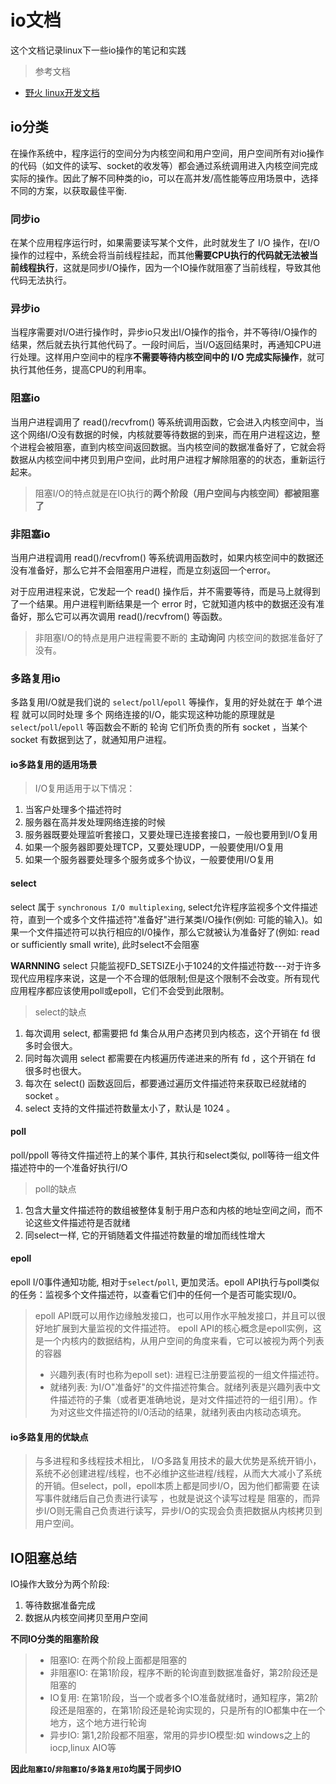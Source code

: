 # io文档

这个文档记录linux下一些io操作的笔记和实践

> 参考文档
* [野火 linux开发文档](https://doc.embedfire.com/linux/imx6/base/zh/latest/system_programing/socket_io.html)


## io分类

在操作系统中，程序运行的空间分为内核空间和用户空间，用户空间所有对io操作的代码（如文件的读写、socket的收发等）都会通过系统调用进入内核空间完成实际的操作。因此了解不同种类的io，可以在高并发/高性能等应用场景中，选择不同的方案，以获取最佳平衡.

### 同步io

在某个应用程序运行时，如果需要读写某个文件，此时就发生了 I/O 操作，在I/O操作的过程中，系统会将当前线程挂起，而其他**需要CPU执行的代码就无法被当前线程执行**，这就是同步I/O操作，因为一个IO操作就阻塞了当前线程，导致其他代码无法执行。

### 异步io

当程序需要对I/O进行操作时，异步io只发出I/O操作的指令，并不等待I/O操作的结果，然后就去执行其他代码了。一段时间后，当I/O返回结果时，再通知CPU进行处理。这样用户空间中的程序**不需要等待内核空间中的 I/O 完成实际操作**，就可执行其他任务，提高CPU的利用率。

### 阻塞io

当用户进程调用了 read()/recvfrom() 等系统调用函数，它会进入内核空间中，当这个网络I/O没有数据的时候，内核就要等待数据的到来，而在用户进程这边，整个进程会被阻塞，直到内核空间返回数据。当内核空间的数据准备好了，它就会将数据从内核空间中拷贝到用户空间，此时用户进程才解除阻塞的的状态，重新运行起来。

> 阻塞I/O的特点就是在IO执行的**两个阶段（用户空间与内核空间）都被阻塞了**

### 非阻塞io

当用户进程调用 read()/recvfrom() 等系统调用函数时，如果内核空间中的数据还没有准备好，那么它并不会阻塞用户进程，而是立刻返回一个error。

对于应用进程来说，它发起一个 read() 操作后，并不需要等待，而是马上就得到了一个结果。用户进程判断结果是一个 error 时，它就知道内核中的数据还没有准备好，那么它可以再次调用 read()/recvfrom() 等函数。

> 非阻塞I/O的特点是用户进程需要不断的 **主动询问** 内核空间的数据准备好了没有。

### 多路复用io

多路复用I/O就是我们说的 `select`/`poll`/`epoll` 等操作，复用的好处就在于 单个进程 就可以同时处理 多个 网络连接的I/O，能实现这种功能的原理就是 `select`/`poll`/`epoll` 等函数会不断的 轮询 它们所负责的所有 socket ，当某个 socket 有数据到达了，就通知用户进程。

#### io多路复用的适用场景

> I/O复用适用于以下情况：

1. 当客户处理多个描述符时
2. 服务器在高并发处理网络连接的时候
3. 服务器既要处理监听套接口，又要处理已连接套接口，一般也要用到I/O复用
4. 如果一个服务器即要处理TCP，又要处理UDP，一般要使用I/O复用
5. 如果一个服务器要处理多个服务或多个协议，一般要使用I/O复用

#### select

select 属于 `synchronous I/O multiplexing`, select允许程序监视多个文件描述符，直到一个或多个文件描述符"准备好"进行某类I/O操作(例如: 可能的输入)。如果一个文件描述符可以执行相应的I/0操作，那么它就被认为准备好了(例如: read or sufficiently small write), 此时select不会阻塞

**WARNNING** select 只能监视FD_SETSIZE小于1024的文件描述符数---对于许多现代应用程序来说，这是一个不合理的低限制;但是这个限制不会改变。所有现代应用程序都应该使用poll或epoll，它们不会受到此限制。

> select的缺点
   1. 每次调用 select, 都需要把 fd 集合从用户态拷贝到内核态，这个开销在 fd 很多时会很大。
   2. 同时每次调用 select 都需要在内核遍历传递进来的所有 fd ，这个开销在 fd 很多时也很大。
   3. 每次在 select() 函数返回后，都要通过遍历文件描述符来获取已经就绪的 socket 。
   4. select 支持的文件描述符数量太小了，默认是 1024 。

#### poll
poll/ppoll 等待文件描述符上的某个事件, 其执行和select类似, poll等待一组文件描述符中的一个准备好执行I/O

> poll的缺点
   1. 包含大量文件描述符的数组被整体复制于用户态和内核的地址空间之间，而不论这些文件描述符是否就绪
   2. 同select一样, 它的开销随着文件描述符数量的增加而线性增大

#### epoll
epoll I/0事件通知功能, 相对于`select`/`poll`, 更加灵活。epoll API执行与poll类似的任务：监视多个文件描述符，以查看它们中的任何一个是否可能实现I/0。

> epoll API既可以用作边缘触发接口，也可以用作水平触发接口，并且可以很好地扩展到大量监视的文件描述符。
> epoll API的核心概念是epoll实例，这是一个内核内的数据结构，从用户空间的角度来看，它可以被视为两个列表的容器
> - 兴趣列表(有时也称为epoll set): 进程已注册要监视的一组文件描述符。
> - 就绪列表: 为I/O"准备好"的文件描述符集合。就绪列表是兴趣列表中文件描述符的子集（或者更准确地说，是对文件描述符的一组引用）。作为对这些文件描述符的I/0活动的结果，就绪列表由内核动态填充。

#### io多路复用的优缺点

> 与多进程和多线程技术相比， I/O多路复用技术的最大优势是系统开销小，系统不必创建进程/线程，也不必维护这些进程/线程，从而大大减小了系统的开销。但select，poll，epoll本质上都是同步I/O，因为他们都需要 在读写事件就绪后自己负责进行读写 ，也就是说这个读写过程是 阻塞的，而异步I/O则无需自己负责进行读写，异步I/O的实现会负责把数据从内核拷贝到用户空间。

## IO阻塞总结

IO操作大致分为两个阶段:
1. 等待数据准备完成
2. 数据从内核空间拷贝至用户空间

**不同IO分类的阻塞阶段**

> - 阻塞IO: 在两个阶段上面都是阻塞的
> - 非阻塞IO: 在第1阶段，程序不断的轮询直到数据准备好，第2阶段还是阻塞的
> - IO复用: 在第1阶段，当一个或者多个IO准备就绪时，通知程序，第2阶段还是阻塞的，在第1阶段还是轮询实现的，只是所有的IO都集中在一个地方，这个地方进行轮询
> - 异步IO: 第1,2阶段都不阻塞，常用的异步IO模型:如 windows之上的iocp,linux AIO等

**因此`阻塞IO`/`非阻塞IO`/`多路复用IO`均属于同步IO**